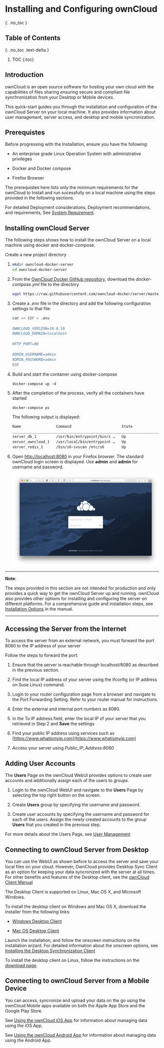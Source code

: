 # Installing and Configuring ownCloud
{: .no_toc }

## Table of Contents
{: .no_toc .text-delta }

1. TOC 
{:toc}


## Introduction

ownCloud is an open source software for hosting your own cloud with the capabilities of files sharing ensuring secure and compliant file synchronization from your Desktop or Mobile devices. 

This quick-start guides you through the installation and configuration of the ownCloud Server on your local machine. It also provides information about user management, server access, and desktop and mobile syncronization.  

## Prerequistes

Before progressing with the Installation, ensure you have the following:

- An enterprise grade Linux Operation System with administrative privileges

- Docker and Docker compose

- Firefox Browser

The prerequistes here lists only the minimum requirements for the ownCloud to Install and run sucessfully on a local machine using the steps provided in the following sections. 

For detailed Deployment considerations, Deployment recommendations, and requirements, See [System Requirement](https://doc.owncloud.org/server/10.1/admin_manual/installation/system_requirements.html).

## Installing ownCloud Server

The following steps shows how to install the ownCloud Server on a local machine using docker and docker-compose.

Create a new project directory

1. ```bash
   mkdir owncloud-docker-server
   cd owncloud-docker-server
   ```

2. From the [OwnCloud Docker GitHub repository](https://github.com/owncloud-docker/server.git), download the *docker-compose.yml* file to the directory
   
   ```bash
   wget https://raw.githubusercontent.com/owncloud-docker/server/master/docker-compose.yml
   ```

3. Create a *.env* file in the directory and add the following configuration settings to that file:
   
   ```bash
   cat << EOF > .env
   
   OWNCLOUD_VERSION=10.0.10
   OWNCLOUD_DOMAIN=localhost
   
   HTTP_PORT=80
   
   ADMIN_USERNAME=admin
   ADMIN_PASSWORD=admin
   EOF
   ```

4. Build and start the container using docker-compose
   
   ```docker
   docker-compose up -d
   ```

5. After the completion of the process, verify all the containers have started
   
   ```docker
   docker-compose ps
   ```
   
   The following output is displayed:
   
   ```bash
   Name                Command                       State             Ports
   __________________________________________________________________________________________
   server_db_1         /usr/bin/entrypoint/bin/s …   Up                3306/tcp
   server_owncloud_1   /usr/local/bin/entrypoint …   Up                0.0.0.0:8080->8080/tcp
   server_redis_1      /bin/s6-svscan /etc/s6        Up                6379/tcp
   ```

6. Open [http://localhost:8080](http://localhost:8080/) in your Firefox browser. The standard ownCloud login screen is displayed. Use **admin** and **admin** for username and password.
   
   ![owncloud-ui-login](owncloud-ui-login.png) 

---

**Note**:

The steps provided in this section are not intended for production and only provides a quick way to get the ownCloud Server up and running. ownCloud also provides other options for installing and configuring the server on different platforms. For a comprehensive guide and installation steps, see [Installation Options](https://doc.owncloud.org/server/10.1/admin_manual/installation/) in the manual.

---

## Accessing the Server from the Internet

To access the server from an external network, you must forward the port 8080 to the IP address of your server

Follow the steps to forward the port:

1. Ensure that the server is reachable through localhost/8080 as described in the previous section. 

2. Find the local IP address of your server using the ifconfig (or IP address on Suse Linux) command.

3. Login to your router configuration page from a browser and navigate to the Port Forwarding Setting. Refer to your router manual for instructions.

4. Enter the external and internal port numbers as 8080.

5. In the To IP address field, enter the local IP of your server that you retrieved in Step 2 and **Save** the settings

6. Find your public IP address using services such as [https://www.whatismyip.com](https://www.whatismyip.com)

7. Access your server using *Public_IP_Address:8080*

## Adding User Accounts

The **Users** Page on the ownCloud WebUI provides options to create user accounts and additionally assign each of the users to groups.

1. Login to the ownCloud WebUI and navigate to the **Users** Page by selecting the top right button on the screen.

2. Create **Users** group by specifying the username and password.

3. Create user accounts by specifying the username and password for each of the users. Assign the newly created accounts to the group **Users** that you created in the previous step.

For more details about the Users Page, see [User Management](https://doc.owncloud.org/server/9.0/admin_manual/configuration_user/user_configuration.html#creating-a-new-user)

## Connecting to ownCloud Server from Desktop

You can use the WebUI as shown before to access the server and save your local files on your cloud. However, OwnCloud provides Desktop Sync Client as an option for keeping your data syncronized with the server at all times. For other benefits and features of the Desktop client, see the [ownCloud Client Manual](https://doc.owncloud.org/desktop/2.1/introduction.html)

The Desktop Client is supported on Linux, Mac OS X, and Microsoft Windows. 

To install the desktop client on Windows and Mac OS X, download the installer from the following links:

* [Windows Desktop Client](https://download.owncloud.com/desktop/stable/ownCloud-2.5.4.11654.11466.msi)

* [Mac OS Desktop Client](https://download.owncloud.com/desktop/stable/ownCloud-2.5.4.11456.pkg)

Launch the installation, and follow the onscreen instructions on the installation wizard. For detailed information about the onscreen options, see [Installing the Desktop Synchronization Client](https://doc.owncloud.org/desktop/2.1/installing.html)

To install the desktop client on Linux, follow the instructions on the [download page](https://software.opensuse.org/download/package?project=isv:ownCloud:desktop&package=owncloud-client).

## Connecting to ownCloud Server from a Mobile Device

You can access, syncronize and upload your data on the go using the ownCloud Mobile apps available on both the Apple App Store and the Google Play Store.

See [Using the ownCloud iOS App](https://doc.owncloud.org/ios/) for information about managing data using the iOS App.

See [Using the ownCloud Android App](https://doc.owncloud.org/android/) for information about managing data using the Android App.
